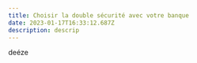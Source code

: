 ```yaml
---
title: Choisir la double sécurité avec votre banque
date: 2023-01-17T16:33:12.687Z
description: descrip
---
```

d﻿eéze